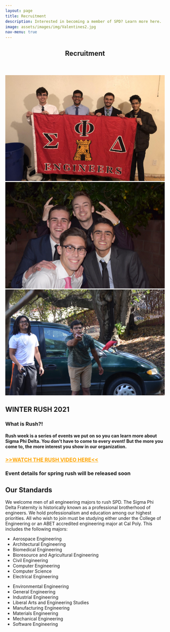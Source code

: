 ```yaml
---
layout: page
title: Recruitment
description: Interested in becoming a member of SPD? Learn more here.
image: assets/images/img/Valentines2.jpg
nav-menu: true
---
```


<!-- Main -->
<div id="main" class="alt">

<!-- One -->
<section id="one">
	<div class="inner">
		<header class="major">
			<h1>Recruitment</h1>
		</header>

<!-- Content -->
<div class="box alt">
	<div class="row 50% uniform">
		<div class="4u"><span class="image fit"><img src="assets/images/img/theta.JPG" alt="" /></span></div>
		<div class="4u"><span class="image fit"><img src="assets/images/img/Valentines1.jpg" alt="" /></span></div>
		<div class="4u$"><span class="image fit"><img src="assets/images/img/DSC_0294.jpg" alt="" /></span></div>
	</div>
</div>




<!-- Temporary Rush 2021 -->
<h2>WINTER RUSH 2021</h2>
<h3>What is Rush?!</h3>
	<h4>Rush week is a series of events we put on so you can learn more about Sigma Phi Delta. You don't have to come to every event! But the more you come to, the more interest you show in our organization.</h4>
	<h3><a target="_blank" style="color:orange; text-decoration: underline;" href="https://youtu.be/5G0aAaHT058">>>WATCH THE RUSH VIDEO HERE<<</a></h3>
	<h3>Event details for spring rush will be released soon</h3>
	<!-- <div class="row">
			<div>
				<h3>Monday 1/11: Intro Night! (Zoom)</h3>
				<ul>
					<li>Time: 6pm</li>
					<a href="https://calpoly.zoom.us/j/2857559283">JOIN ZOOM HERE</a>
					<li>We're starting the week off easy! Hop in the zoom to learn a little more about SPD, ask questions, and meet some of the bros!</li>
				</ul>
			</div>
			<div>
				<h3>Tuesday 1/12: Among Us Night (Zoom)</h3>
				<ul>
					<li>Time: 6pm</li>
					<a href="https://calpoly.zoom.us/j/2857559283">JOIN ZOOM HERE</a>
					<li>You've probably never heard of it, but there's this game called Among Us where you... just kidding. Come play Among Us and get to know the group better</li>
				</ul>
			</div>
			<div>
				<h3>Wednesday 1/13: Ted Talks from Brothers (Zoom)</h3>
				<ul>
					<li>Time: 6pm</li>
					<a href="https://calpoly.zoom.us/j/2857559283">JOIN ZOOM HERE</a>
					<li>As we are a professional engineering fraternity, we like to think some of us have some smart things to say. Some of our alumni are
						even doing smart things in the real world! Come listen to our Ted Talks and learn about SPD's industry connections.
					</li>
				</ul>
			</div>
			<div>
				<h3>Thursday 1/14: Trivia Night (Zoom)</h3>
				<ul>
					<li>Time: 6pm</li>
					<a href="https://calpoly.zoom.us/j/2857559283">JOIN ZOOM HERE</a>
					<li>Prove you're smart enough to join our fraternity. Just kidding, the trivia is just for fun... or is it a test? Probably not. Unless...?</li>
				</ul>
			</div>
			<div>
				<h3>Friday and Saturday: Invite only events</h3>
				<ul>
					<li>Rushees who have shown interest through participation in earlier rush event will be invited to these weekend events.</li>
				</ul>
			</div>
			<p><b>Please direct any questions to Recruitment Chairman Jeffrey Wexler: recruitment.spd.calpoly@gmail.com or (925) 446-2865</b></p>
		</div> -->

<!-- Temporary Rush 2021 -->

<h2 id="content">Our Standards</h2>
<p>We welcome men of all engineering majors to rush SPD. The Sigma Phi Delta Fraternity is historically known as a professional brotherhood of engineers. We hold professionalism and education among our highest priorities. All who wish to join must be studying either under the College of Engineering or an ABET accredited engineering major at Cal Poly. This includes the following majors:
</p>

<div class="row">
	<div class="6u 12u$(small)">
		<ul>
			<li>Aerospace Engineering</li>
			<li>Architectural Engineering</li>
			<li>Biomedical Engineering</li>
			<li>Bioresource and Agricultural Engineering</li>
			<li>Civil Engineering</li>
			<li>Computer Engineering</li>
			<li>Computer Science</li>
			<li>Electrical Engineering</li>
		</ul>
	</div>
	<div class="6u 12u$(small)">
		<ul>
			<li>Environmental Engineering</li>
			<li>General Engineering</li>
			<li>Industrial Engineering</li>
			<li>Liberal Arts and Engineering Studies</li>
			<li>Manufacturing Engineering</li>
			<li>Materials Engineering</li>
			<li>Mechanical Engineering</li>
			<li>Software Engineering</li>
		</ul>
	</div>
</div>

</div>
</section>

</div>
